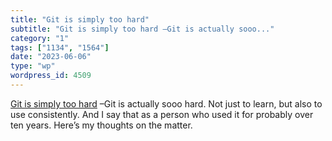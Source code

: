 ```yaml
---
title: "Git is simply too hard"
subtitle: "Git is simply too hard –Git is actually sooo..."
category: "1"
tags: ["1134", "1564"]
date: "2023-06-06"
type: "wp"
wordpress_id: 4509
---
```

[ Git is simply too hard]( https://changelog.com/posts/git-is-simply-too-hard) –Git is actually sooo hard. Not just to learn, but also to use consistently. And I say that as a person who used it for probably over ten years. Here’s my thoughts on the matter.